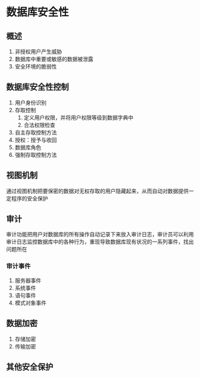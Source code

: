 # 数据库安全性

## 概述

1. 非授权用户产生威胁
2. 数据库中重要或敏感的数据被泄露
3. 安全环境的脆弱性

## 数据库安全性控制

1. 用户身份识别
2. 存取控制
   1. 定义用户权限，并将用户权限等级到数据字典中
   2. 合法权限检查
3. 自主存取控制方法
4. 授权：授予与收回
5. 数据库角色
6. 强制存取控制方法

## 视图机制
通过视图机制把要保密的数据对无权存取的用户隐藏起来，从而自动对数据提供一定程序的安全保护

## 审计
审计功能把用户对数据库的所有操作自动记录下来放入审计日志，审计员可以利用审计日志监控数据库中的各种行为，重现导致数据库现有状况的一系列事件，找出问题所在

### 审计事件
1. 服务器事件
2. 系统事件
3. 语句事件
4. 模式对象事件
## 数据加密
1. 存储加密
2. 传输加密

## 其他安全保护

